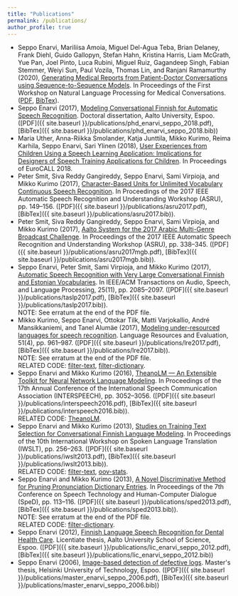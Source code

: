 ```yaml
---
title: "Publications"
permalink: /publications/
author_profile: true
---
```


* Seppo Enarvi, Mariliisa Amoia, Miguel Del-Agua Teba, Brian Delaney, Frank Diehl, Guido Gallopyn, Stefan Hahn, Kristina Harris, Liam McGrath, Yue Pan, Joel Pinto, Luca Rubini, Miguel Ruiz, Gagandeep Singh, Fabian Stemmer, Weiyi Sun, Paul Vozila, Thomas Lin, and Ranjani Ramamurthy (2020),
  [Generating Medical Reports from Patient-Doctor Conversations using Sequence-to-Sequence Models](https://www.aclweb.org/anthology/2020.nlpmc-1.4/).
  In Proceedings of the First Workshop on Natural Language Processing for Medical Conversations.
  ([PDF](https://www.aclweb.org/anthology/2020.nlpmc-1.4.pdf),
  [BibTex](https://www.aclweb.org/anthology/2020.nlpmc-1.4.bib)).
* Seppo Enarvi (2017),
  [Modeling Conversational Finnish for Automatic Speech Recognition](http://urn.fi/URN:ISBN:978-952-60-7908-0).
  Doctoral dissertation, Aalto University, Espoo.
  ([PDF]({{ site.baseurl }}/publications/phd_enarvi_seppo_2018.pdf),
  [BibTex]({{ site.baseurl }}/publications/phd_enarvi_seppo_2018.bib))
* Maria Uther, Anna-Riikka Smolander, Katja Junttila, Mikko Kurimo, Reima Karhila, Seppo Enarvi, Sari Ylinen (2018),
  [User Experiences from Children Using a Speech Learning Application: Implications for Designers of Speech Training Applications for Children](http://dx.doi.org/10.1155/2018/7345397).
  In Proceedings of EuroCALL 2018.
* Peter Smit, Siva Reddy Gangireddy, Seppo Enarvi, Sami Virpioja, and Mikko Kurimo (2017),
  [Character-Based Units for Unlimited Vocabulary Continuous Speech Recognition](http://dx.doi.org/10.1109/ASRU.2017.8268929).
  In Proceedings of the 2017 IEEE Automatic Speech Recognition and Understanding Workshop (ASRU), pp. 149–156.
  ([PDF]({{ site.baseurl }}/publications/asru2017.pdf),
  [BibTex]({{ site.baseurl }}/publications/asru2017.bib)).
* Peter Smit, Siva Reddy Gangireddy, Seppo Enarvi, Sami Virpioja, and Mikko Kurimo (2017),
  [Aalto System for the 2017 Arabic Multi-Genre Broadcast Challenge](http://dx.doi.org/10.1109/ASRU.2017.8268955).
  In Proceedings of the 2017 IEEE Automatic Speech Recognition and Understanding Workshop (ASRU), pp. 338–345.
  ([PDF]({{ site.baseurl }}/publications/asru2017mgb.pdf),
  [BibTex]({{ site.baseurl }}/publications/asru2017mgb.bib)).
* Seppo Enarvi, Peter Smit, Sami Virpioja, and Mikko Kurimo (2017),
  [Automatic Speech Recognition with Very Large Conversational Finnish and Estonian Vocabularies](http://dx.doi.org/10.1109/TASLP.2017.2743344).
  In IEEE/ACM Transactions on Audio, Speech, and Language Processing, 25(11), pp. 2085–2097.
  ([PDF]({{ site.baseurl }}/publications/taslp2017.pdf),
  [BibTex]({{ site.baseurl }}/publications/taslp2017.bib)).  
  NOTE: See erratum at the end of the PDF file.
* Mikko Kurimo, Seppo Enarvi, Ottokar Tilk, Matti Varjokallio, André
  Mansikkaniemi, and Tanel Alumäe (2017),
  [Modeling under-resourced languages for speech recognition](http://dx.doi.org/10.1007/s10579-016-9336-9).
  Language Resources and Evaluation, 51(4), pp. 961–987.
  ([PDF]({{ site.baseurl }}/publications/lre2017.pdf),
  [BibTex]({{ site.baseurl }}/publications/lre2017.bib)).  
  NOTE: See erratum at the end of the PDF file.  
  RELATED CODE: [filter-text](https://github.com/senarvi/senarvi-speech/tree/master/filter-text),
  [filter-dictionary](https://github.com/senarvi/senarvi-speech/tree/master/filter-dictionary).
* Seppo Enarvi and Mikko Kurimo (2016),
  [TheanoLM — An Extensible Toolkit for Neural Network Language Modeling](http://www.isca-speech.org/archive/Interspeech_2016/abstracts/0618.html).
  In Proceedings of the 17th Annual Conference of the International Speech Communication Association (INTERSPEECH), pp. 3052–3056.
  ([PDF]({{ site.baseurl }}/publications/interspeech2016.pdf),
  [BibTex]({{ site.baseurl }}/publications/interspeech2016.bib)).  
  RELATED CODE: [TheanoLM](https://github.com/senarvi/theanolm).
* Seppo Enarvi and Mikko Kurimo (2013),
  [Studies on Training Text Selection for Conversational Finnish Language Modeling](http://workshop2013.iwslt.org/downloads/Studies_on_Training_Text_Selection_for_Conversational_Finnish_Language_Modeling.pdf).
  In Proceedings of the 10th International Workshop on Spoken Language Translation (IWSLT), pp. 256–263.
  ([PDF]({{ site.baseurl }}/publications/iwslt2013.pdf),
  [BibTex]({{ site.baseurl }}/publications/iwslt2013.bib)).  
  RELATED CODE: [filter-text](https://github.com/senarvi/senarvi-speech/tree/master/filter-text),
  [oov-stats](https://github.com/senarvi/senarvi-speech/tree/master/oov-stats).
* Seppo Enarvi and Mikko Kurimo (2013),
  [A Novel Discriminative Method for Pruning Pronunciation Dictionary Entries](http://dx.doi.org/10.1109/SpeD.2013.6682659).
  In Proceedings of the 7th Conference on Speech Technology and Human-Computer Dialogue (SpeD), pp. 113–116.
  ([PDF]({{ site.baseurl }}/publications/sped2013.pdf),
  [BibTex]({{ site.baseurl }}/publications/sped2013.bib)).  
  NOTE: See erratum at the end of the PDF file.  
  RELATED CODE: [filter-dictionary](https://github.com/senarvi/senarvi-speech/tree/master/filter-dictionary).
* Seppo Enarvi (2012),
  [Finnish Language Speech Recognition for Dental Health Care](http://urn.fi/URN:NBN:fi:aalto-201210203324).
  Licentiate thesis, Aalto University School of Science, Espoo.
  ([PDF]({{ site.baseurl }}/publications/lic_enarvi_seppo_2012.pdf),
  [BibTex]({{ site.baseurl }}/publications/lic_enarvi_seppo_2012.bib))
* Seppo Enarvi (2006),
  [Image-based detection of defective logs](http://urn.fi/URN:NBN:fi:aalto-201304271936).
  Master's thesis, Helsinki University of Technology, Espoo.
  ([PDF]({{ site.baseurl }}/publications/master_enarvi_seppo_2006.pdf),
  [BibTex]({{ site.baseurl }}/publications/master_enarvi_seppo_2006.bib))
